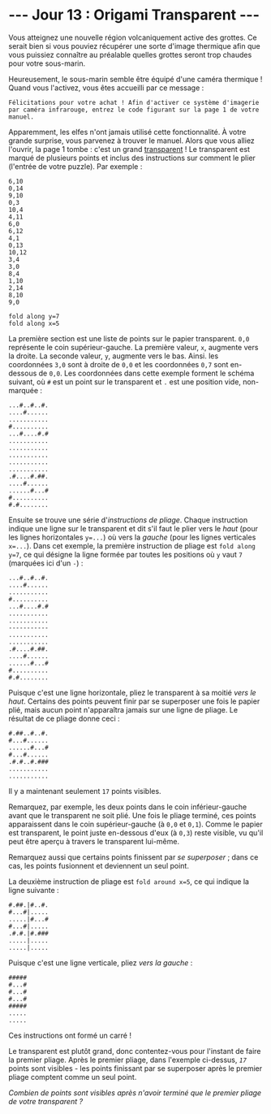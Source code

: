 # --- Jour 13 : Origami Transparent ---

Vous atteignez une nouvelle région volcaniquement active des grottes. Ce serait bien si vous pouviez récupérer une sorte d'image thermique afin que vous puissiez connaître au préalable quelles grottes seront trop chaudes pour votre sous-marin.

Heureusement, le sous-marin semble être équipé d'une caméra thermique ! Quand vous l'activez, vous êtes accueilli par ce message :

```log
Félicitations pour votre achat ! Afin d'activer ce système d'imagerie par caméra infrarouge, entrez le code figurant sur la page 1 de votre manuel.
```

Apparemment, les elfes n'ont jamais utilisé cette fonctionnalité. À votre grande surprise, vous parvenez à trouver le manuel. Alors que vous alliez l'ouvrir, la page 1 tombe : c'est un grand [transparent](https://fr.wikipedia.org/wiki/Transparent_(projection)) ! Le transparent est marqué de plusieurs points et inclus des instructions sur comment le plier (l'entrée de votre puzzle). Par exemple :

```transparent
6,10
0,14
9,10
0,3
10,4
4,11
6,0
6,12
4,1
0,13
10,12
3,4
3,0
8,4
1,10
2,14
8,10
9,0

fold along y=7
fold along x=5
```

La première section est une liste de points sur le papier transparent. ``0,0`` représente le coin supérieur-gauche. La première valeur, `x`, augmente vers la droite. La seconde valeur, `y`, augmente vers le bas. Ainsi. les coordonnées ``3,0`` sont à droite de ``0,0`` et les coordonnées ``0,7`` sont en-dessous de ``0,0``. Les coordonnées dans cette exemple forment le schéma suivant, où `#` est un point sur le transparent et `.` est une position vide, non-marquée :

```dots
...#..#..#.
....#......
...........
#..........
...#....#.#
...........
...........
...........
...........
...........
.#....#.##.
....#......
......#...#
#..........
#.#........
```

Ensuite se trouve une série d'*instructions de pliage*. Chaque instruction indique une ligne sur le transparent et dit s'il faut le plier vers le *haut* (pour les lignes horizontales ``y=...``) où vers la *gauche* (pour les lignes verticales ``x=...``). Dans cet exemple, la première instruction de pliage est ``fold along y=7``, ce qui désigne la ligne formée par toutes les positions où `y` vaut `7` (marquées ici d'un `-`) :

```dots
...#..#..#.
....#......
...........
#..........
...#....#.#
...........
...........
-----------
...........
...........
.#....#.##.
....#......
......#...#
#..........
#.#........
```

Puisque c'est une ligne horizontale, pliez le transparent à sa moitié *vers le haut*. Certains des points peuvent finir par se superposer une fois le papier plié, mais aucun point n'apparaîtra jamais sur une ligne de pliage. Le résultat de ce pliage donne ceci :

```dots
#.##..#..#.
#...#......
......#...#
#...#......
.#.#..#.###
...........
...........
```

Il y a maintenant seulement `17` points visibles.

Remarquez, par exemple, les deux points dans le coin inférieur-gauche avant que le transparent ne soit plié. Une fois le pliage terminé, ces points apparaissent dans le coin supérieur-gauche (à ``0,0`` et ``0,1``). Comme le papier est transparent, le point juste en-dessous d'eux (à ``0,3``) reste visible, vu qu'il peut être aperçu à travers le transparent lui-même.

Remarquez aussi que certains points finissent par *se superposer* ; dans ce cas, les points fusionnent et deviennent un seul point.

La deuxième instruction de pliage est ``fold around x=5``, ce qui indique la ligne suivante :

```dots
#.##.|#..#.
#...#|.....
.....|#...#
#...#|.....
.#.#.|#.###
.....|.....
.....|.....
```

Puisque c'est une ligne verticale, pliez *vers la gauche* :

```dots
#####
#...#
#...#
#...#
#####
.....
.....
```

Ces instructions ont formé un carré !

Le transparent est plutôt grand, donc contentez-vous pour l'instant de faire la premier pliage. Après le premier pliage, dans l'exemple ci-dessus, *`17`* points sont visibles - les points finissant par se superposer après le premier pliage comptent comme un seul point.

*Combien de points sont visibles après n'avoir terminé que le premier pliage de votre transparent ?*
